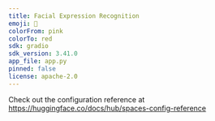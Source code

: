 ```yaml
---
title: Facial Expression Recognition
emoji: 🏃
colorFrom: pink
colorTo: red
sdk: gradio
sdk_version: 3.41.0
app_file: app.py
pinned: false
license: apache-2.0
---
```


Check out the configuration reference at https://huggingface.co/docs/hub/spaces-config-reference
